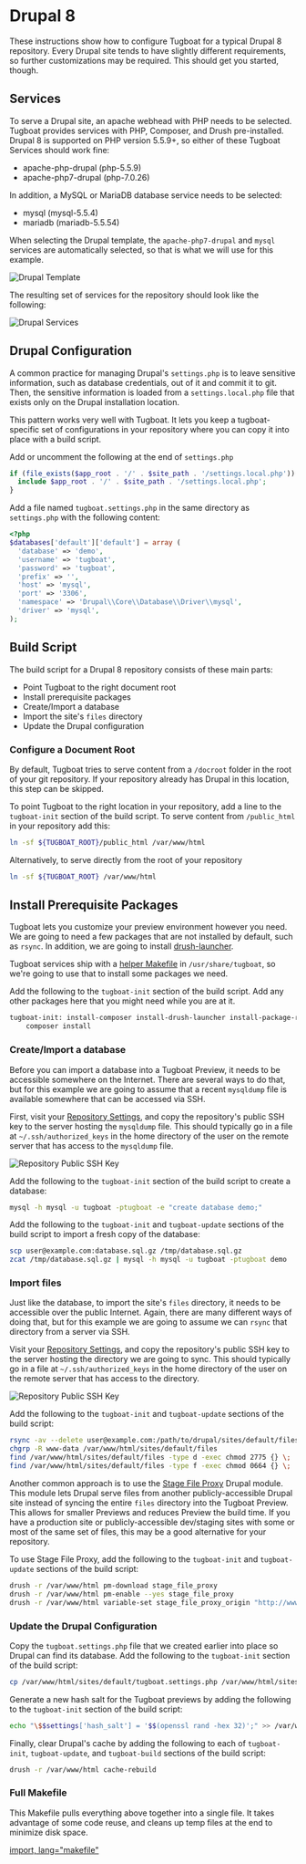 # Drupal 8

These instructions show how to configure Tugboat for a typical Drupal 8
repository. Every Drupal site tends to have slightly different requirements, so
further customizations may be required. This should get you started, though.

## Services

To serve a Drupal site, an apache webhead with PHP needs to be selected. Tugboat
provides services with PHP, Composer, and Drush pre-installed. Drupal 8 is
supported on PHP version 5.5.9+, so either of these Tugboat Services should work
fine:

* apache-php-drupal (php-5.5.9)
* apache-php7-drupal (php-7.0.26)

In addition, a MySQL or MariaDB database service needs to be selected:

* mysql (mysql-5.5.4)
* mariadb (mariadb-5.5.54)

When selecting the Drupal template, the `apache-php7-drupal` and `mysql`
services are automatically selected, so that is what we will use for this
example.

![Drupal Template](_images/drupal-template.png)

The resulting set of services for the repository should look like the following:

![Drupal Services](_images/drupal-services.png)

## Drupal Configuration

A common practice for managing Drupal's `settings.php` is to leave sensitive
information, such as database credentials, out of it and commit it to git. Then,
the sensitive information is loaded from a `settings.local.php` file that exists
only on the Drupal installation location.

This pattern works very well with Tugboat. It lets you keep a tugboat-specific
set of configurations in your repository where you can copy it into place with a
build script.

Add or uncomment the following at the end of `settings.php`

```php
if (file_exists($app_root . '/' . $site_path . '/settings.local.php')) {
  include $app_root . '/' . $site_path . '/settings.local.php';
}
```

Add a file named `tugboat.settings.php` in the same directory as `settings.php`
with the following content:

```php
<?php
$databases['default']['default'] = array (
  'database' => 'demo',
  'username' => 'tugboat',
  'password' => 'tugboat',
  'prefix' => '',
  'host' => 'mysql',
  'port' => '3306',
  'namespace' => 'Drupal\\Core\\Database\\Driver\\mysql',
  'driver' => 'mysql',
);
```

## Build Script

The build script for a Drupal 8 repository consists of these main parts:

* Point Tugboat to the right document root
* Install prerequisite packages
* Create/Import a database
* Import the site's `files` directory
* Update the Drupal configuration

### Configure a Document Root

By default, Tugboat tries to serve content from a `/docroot` folder in the root
of your git repository. If your repository already has Drupal in this location,
this step can be skipped.

To point Tugboat to the right location in your repository, add a line to the
`tugboat-init` section of the build script. To serve content from `/public_html`
in your repository add this:

```sh
ln -sf ${TUGBOAT_ROOT}/public_html /var/www/html
```

Alternatively, to serve directly from the root of your repository

```sh
ln -sf ${TUGBOAT_ROOT} /var/www/html
```

## Install Prerequisite Packages

Tugboat lets you customize your preview environment however you need. We are
going to need a few packages that are not installed by default, such as `rsync`.
In addition, we are going to install
[drush-launcher](https://github.com/drush-ops/drush-launcher).

Tugboat services ship with a
[helper Makefile](../../../build-script/helper-makefile/index.md) in `/usr/share/tugboat`, so
we're going to use that to install some packages we need.

Add the following to the `tugboat-init` section of the build script. Add any
other packages here that you might need while you are at it.

```sh
tugboat-init: install-composer install-drush-launcher install-package-rsync
    composer install
```

### Create/Import a database

Before you can import a database into a Tugboat Preview, it needs to be
accessible somewhere on the Internet. There are several ways to do that, but for
this example we are going to assume that a recent `mysqldump` file is available
somewhere that can be accessed via SSH.

First, visit your
[Repository Settings](../../../tugboat-dashboard/repositories/index.md), and
copy the repository's public SSH key to the server hosting the `mysqldump` file.
This should typically go in a file at `~/.ssh/authorized_keys` in the home
directory of the user on the remote server that has access to the `mysqldump`
file.

![Repository Public SSH Key](../_images/repo-public-key.png)

Add the following to the `tugboat-init` section of the build script to create a
database:

```sh
mysql -h mysql -u tugboat -ptugboat -e "create database demo;"
```

Add the following to the `tugboat-init` and `tugboat-update` sections of the
build script to import a fresh copy of the database:

```sh
scp user@example.com:database.sql.gz /tmp/database.sql.gz
zcat /tmp/database.sql.gz | mysql -h mysql -u tugboat -ptugboat demo
```

### Import files

Just like the database, to import the site's `files` directory, it needs to be
accessible over the public Internet. Again, there are many different ways of
doing that, but for this example we are going to assume we can `rsync` that
directory from a server via SSH.

Visit your
[Repository Settings](../../../tugboat-dashboard/repositories/index.md), and
copy the repository's public SSH key to the server hosting the directory we are
going to sync. This should typically go in a file at `~/.ssh/authorized_keys` in
the home directory of the user on the remote server that has access to the
directory.

![Repository Public SSH Key](../_images/repo-public-key.png)

Add the following to the `tugboat-init` and `tugboat-update` sections of the
build script:

```sh
rsync -av --delete user@example.com:/path/to/drupal/sites/default/files/ /var/www/html/sites/default/files/
chgrp -R www-data /var/www/html/sites/default/files
find /var/www/html/sites/default/files -type d -exec chmod 2775 {} \;
find /var/www/html/sites/default/files -type f -exec chmod 0664 {} \;
```

Another common approach is to use the
[Stage File Proxy](https://www.drupal.org/project/stage_file_proxy) Drupal
module. This module lets Drupal serve files from another publicly-accessible
Drupal site instead of syncing the entire `files` directory into the Tugboat
Preview. This allows for smaller Previews and reduces Preview the build time. If
you have a production site or publicly-accessible dev/staging sites with some or
most of the same set of files, this may be a good alternative for your
repository.

To use Stage File Proxy, add the following to the `tugboat-init` and
`tugboat-update` sections of the build script:

```sh
drush -r /var/www/html pm-download stage_file_proxy
drush -r /var/www/html pm-enable --yes stage_file_proxy
drush -r /var/www/html variable-set stage_file_proxy_origin "http://www.example.com"
```

### Update the Drupal Configuration

Copy the `tugboat.settings.php` file that we created earlier into place so
Drupal can find its database. Add the following to the `tugboat-init` section of
the build script:

```sh
cp /var/www/html/sites/default/tugboat.settings.php /var/www/html/sites/default/settings.local.php
```

Generate a new hash salt for the Tugboat previews by adding the following to the
`tugboat-init` section of the build script:

```sh
echo "\$$settings['hash_salt'] = '$$(openssl rand -hex 32)';" >> /var/www/html/sites/default/settings.local.php
```

Finally, clear Drupal's cache by adding the following to each of `tugboat-init`,
`tugboat-update`, and `tugboat-build` sections of the build script:

```sh
drush -r /var/www/html cache-rebuild
```

### Full Makefile

This Makefile pulls everything above together into a single file. It takes
advantage of some code reuse, and cleans up temp files at the end to minimize
disk space.

[import, lang="makefile"](Makefile)
